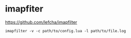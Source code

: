 # imapfiter

https://github.com/lefcha/imapfilter

    imapfilter -v -c path/to/config.lua -l path/to/file.log
